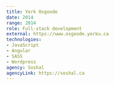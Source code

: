 ```yaml
---
title: York Osgoode 
date: 2014
range: 2014
role: Full-stack development
external: https://www.osgoode.yorku.ca
technologies: 
- JavaScript
- Angular
- SASS
- Wordpress
agency: Soshal
agencyLink: https://soshal.ca
---
```

